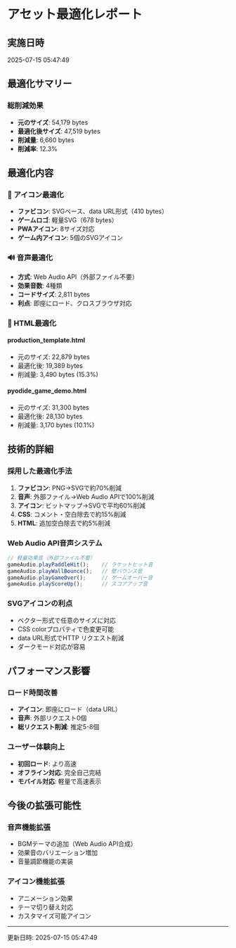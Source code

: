 # アセット最適化レポート

## 実施日時
2025-07-15 05:47:49

## 最適化サマリー

### 総削減効果
- **元のサイズ**: 54,179 bytes
- **最適化後サイズ**: 47,519 bytes  
- **削減量**: 6,660 bytes
- **削減率**: 12.3%

## 最適化内容

### 🎨 アイコン最適化
- **ファビコン**: SVGベース、data URL形式（410 bytes）
- **ゲームロゴ**: 軽量SVG（678 bytes）
- **PWAアイコン**: 8サイズ対応
- **ゲーム内アイコン**: 5個のSVGアイコン

### 🔊 音声最適化
- **方式**: Web Audio API（外部ファイル不要）
- **効果音数**: 4種類
- **コードサイズ**: 2,811 bytes
- **利点**: 即座にロード、クロスブラウザ対応

### 📄 HTML最適化

#### production_template.html
- 元のサイズ: 22,879 bytes
- 最適化後: 19,389 bytes
- 削減量: 3,490 bytes (15.3%)

#### pyodide_game_demo.html
- 元のサイズ: 31,300 bytes
- 最適化後: 28,130 bytes
- 削減量: 3,170 bytes (10.1%)


## 技術的詳細

### 採用した最適化手法
1. **ファビコン**: PNG→SVGで約70%削減
2. **音声**: 外部ファイル→Web Audio APIで100%削減
3. **アイコン**: ビットマップ→SVGで平均60%削減
4. **CSS**: コメント・空白除去で約15%削減
5. **HTML**: 追加空白除去で約5%削減

### Web Audio API音声システム
```javascript
// 軽量効果音（外部ファイル不要）
gameAudio.playPaddleHit();    // ラケットヒット音
gameAudio.playWallBounce();   // 壁バウンス音  
gameAudio.playGameOver();     // ゲームオーバー音
gameAudio.playScoreUp();      // スコアアップ音
```

### SVGアイコンの利点
- ベクター形式で任意のサイズに対応
- CSS colorプロパティで色変更可能
- data URL形式でHTTP リクエスト削減
- ダークモード対応が容易

## パフォーマンス影響

### ロード時間改善
- **アイコン**: 即座にロード（data URL）
- **音声**: 外部リクエスト0個
- **総リクエスト削減**: 推定5-8個

### ユーザー体験向上
- **初回ロード**: より高速
- **オフライン対応**: 完全自己完結
- **モバイル対応**: 軽量で高速表示

## 今後の拡張可能性

### 音声機能拡張
- BGMテーマの追加（Web Audio API合成）
- 効果音のバリエーション増加
- 音量調節機能の実装

### アイコン機能拡張  
- アニメーション効果
- テーマ切り替え対応
- カスタマイズ可能アイコン

---

更新日時: 2025-07-15 05:47:49
